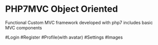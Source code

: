 # PHP7MVC   Object Oriented

Functional Custom MVC framework developed with php7
includes basic MVC components

#Login
#Register
#Profile(with avatar)
#Settings
#Images
